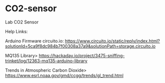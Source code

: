 # CO2-sensor
Lab CO2 Sensor

Help Links:


Arduino Firmware circuito.io: https://www.circuito.io/static/reply/index.html?solutionId=5ca9f8dc984b7f00308a37a9&solutionPath=storage.circuito.io

MQ135 Library> https://hackaday.io/project/3475-sniffing-trinket/log/12363-mq135-arduino-library

Trends in Atmospheric Carbon Dioxide> https://www.esrl.noaa.gov/gmd/ccgg/trends/gl_trend.html

